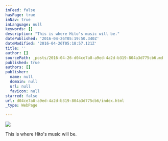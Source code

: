 ```yaml
---
inFeed: false
hasPage: true
inNav: true
inLanguage: null
keywords: []
description: "This is where Hito's music will be."
datePublished: '2016-04-26T05:19:50.340Z'
dateModified: '2016-04-26T05:18:57.121Z'
title: ''
author: []
sourcePath: _posts/2016-04-26-d04ce7a8-a9ed-4a2d-b319-804a3d775cb6.md
published: true
authors: []
publisher:
  name: null
  domain: null
  url: null
  favicon: null
starred: false
url: d04ce7a8-a9ed-4a2d-b319-804a3d775cb6/index.html
_type: WebPage

---
```

![](https://the-grid-user-content.s3-us-west-2.amazonaws.com/957e558e-e8c2-42a1-b4a7-c16d48568829.png)

This is where Hito's music will be.